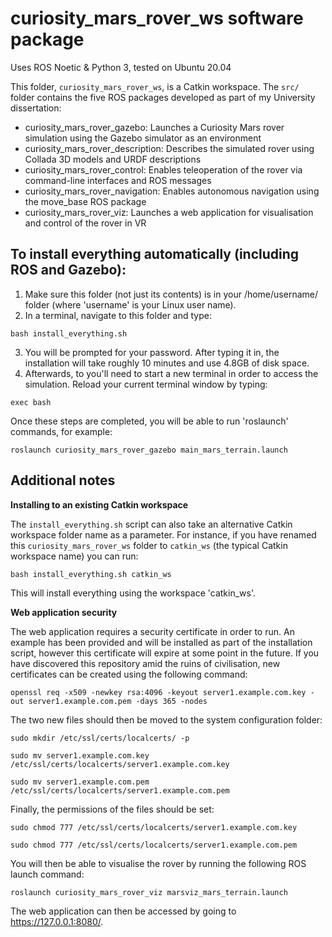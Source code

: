 # curiosity_mars_rover_ws software package
Uses ROS Noetic & Python 3, tested on Ubuntu 20.04

This folder, `curiosity_mars_rover_ws`, is a Catkin workspace. The `src/` folder contains the five ROS packages developed as part of my University dissertation:

 - curiosity_mars_rover_gazebo:              Launches a Curiosity Mars rover simulation using the Gazebo simulator as an environment      
 - curiosity_mars_rover_description:         Describes the simulated rover using Collada 3D models and URDF descriptions
 - curiosity_mars_rover_control:             Enables teleoperation of the rover via command-line interfaces and ROS messages
 - curiosity_mars_rover_navigation:          Enables autonomous navigation using the move_base ROS package
 - curiosity_mars_rover_viz:                 Launches a web application for visualisation and control of the rover in VR

## To install everything automatically (including ROS and Gazebo):
 1. Make sure this folder (not just its contents) is in your /home/username/ folder (where 'username' is your Linux user name). 
 2. In a terminal, navigate to this folder and type:
 
`bash install_everything.sh`

 3. You will be prompted for your password. After typing it in, the installation will take roughly 10 minutes and use 4.8GB of disk space. 
 4. Afterwards, to you'll need to start a new terminal in order to access the simulation. Reload your current terminal window by typing:
 
 `exec bash`
 
 Once these steps are completed, you will be able to run 'roslaunch' commands, for example:

`roslaunch curiosity_mars_rover_gazebo main_mars_terrain.launch`

## Additional notes
**Installing to an existing Catkin workspace**

The `install_everything.sh` script can also take an alternative Catkin workspace folder name as a parameter.
For instance, if you have renamed this `curiosity_mars_rover_ws` folder to `catkin_ws` (the typical Catkin workspace name) you can run:

`bash install_everything.sh catkin_ws`

This will install everything using the workspace 'catkin_ws'.

**Web application security**

The web application requires a security certificate in order to run. An example has been provided and will be installed as part of the installation script, however this certificate will expire at some point in the future. If you have discovered this repository amid the ruins of civilisation, new certificates can be created using the following command:

`openssl req -x509 -newkey rsa:4096 -keyout server1.example.com.key -out server1.example.com.pem -days 365 -nodes`

The two new files should then be moved to the system configuration folder:

`sudo mkdir /etc/ssl/certs/localcerts/ -p`

`sudo mv server1.example.com.key /etc/ssl/certs/localcerts/server1.example.com.key`

`sudo mv server1.example.com.pem /etc/ssl/certs/localcerts/server1.example.com.pem`

Finally, the permissions of the files should be set:

`sudo chmod 777 /etc/ssl/certs/localcerts/server1.example.com.key`

`sudo chmod 777 /etc/ssl/certs/localcerts/server1.example.com.pem`

You will then be able to visualise the rover by running the following ROS launch command:

`roslaunch curiosity_mars_rover_viz marsviz_mars_terrain.launch`

The web application can then be accessed by going to https://127.0.0.1:8080/.
